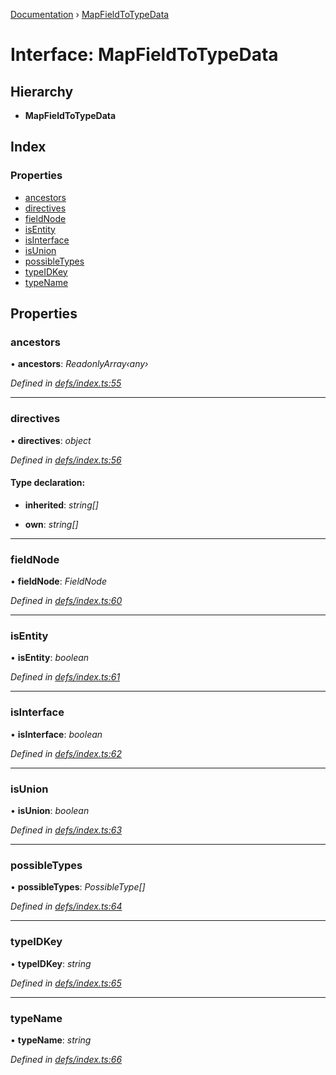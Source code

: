 [Documentation](../README.md) › [MapFieldToTypeData](mapfieldtotypedata.md)

# Interface: MapFieldToTypeData

## Hierarchy

* **MapFieldToTypeData**

## Index

### Properties

* [ancestors](mapfieldtotypedata.md#ancestors)
* [directives](mapfieldtotypedata.md#directives)
* [fieldNode](mapfieldtotypedata.md#fieldnode)
* [isEntity](mapfieldtotypedata.md#isentity)
* [isInterface](mapfieldtotypedata.md#isinterface)
* [isUnion](mapfieldtotypedata.md#isunion)
* [possibleTypes](mapfieldtotypedata.md#possibletypes)
* [typeIDKey](mapfieldtotypedata.md#typeidkey)
* [typeName](mapfieldtotypedata.md#typename)

## Properties

###  ancestors

• **ancestors**: *ReadonlyArray‹any›*

*Defined in [defs/index.ts:55](https://github.com/badbatch/graphql-box/blob/cd605b6/packages/request-parser/src/defs/index.ts#L55)*

___

###  directives

• **directives**: *object*

*Defined in [defs/index.ts:56](https://github.com/badbatch/graphql-box/blob/cd605b6/packages/request-parser/src/defs/index.ts#L56)*

#### Type declaration:

* **inherited**: *string[]*

* **own**: *string[]*

___

###  fieldNode

• **fieldNode**: *FieldNode*

*Defined in [defs/index.ts:60](https://github.com/badbatch/graphql-box/blob/cd605b6/packages/request-parser/src/defs/index.ts#L60)*

___

###  isEntity

• **isEntity**: *boolean*

*Defined in [defs/index.ts:61](https://github.com/badbatch/graphql-box/blob/cd605b6/packages/request-parser/src/defs/index.ts#L61)*

___

###  isInterface

• **isInterface**: *boolean*

*Defined in [defs/index.ts:62](https://github.com/badbatch/graphql-box/blob/cd605b6/packages/request-parser/src/defs/index.ts#L62)*

___

###  isUnion

• **isUnion**: *boolean*

*Defined in [defs/index.ts:63](https://github.com/badbatch/graphql-box/blob/cd605b6/packages/request-parser/src/defs/index.ts#L63)*

___

###  possibleTypes

• **possibleTypes**: *PossibleType[]*

*Defined in [defs/index.ts:64](https://github.com/badbatch/graphql-box/blob/cd605b6/packages/request-parser/src/defs/index.ts#L64)*

___

###  typeIDKey

• **typeIDKey**: *string*

*Defined in [defs/index.ts:65](https://github.com/badbatch/graphql-box/blob/cd605b6/packages/request-parser/src/defs/index.ts#L65)*

___

###  typeName

• **typeName**: *string*

*Defined in [defs/index.ts:66](https://github.com/badbatch/graphql-box/blob/cd605b6/packages/request-parser/src/defs/index.ts#L66)*
